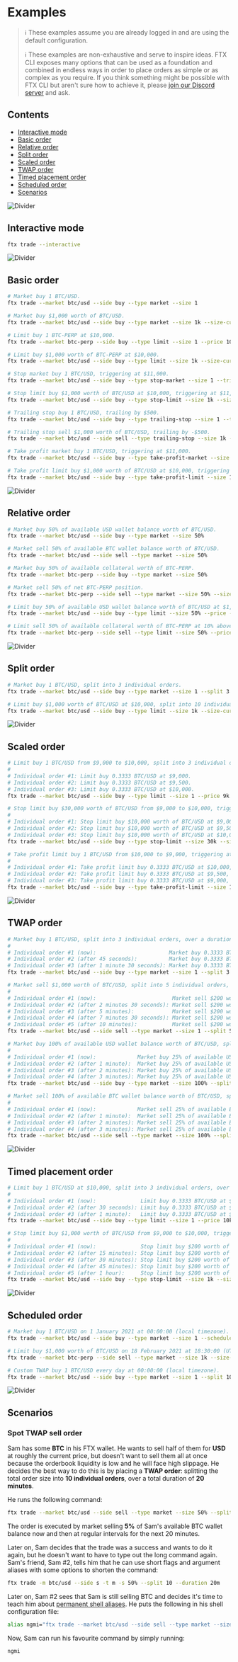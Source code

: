 # Examples

> ℹ️ These examples assume you are already logged in and are using the default configuration.
>
> ℹ️ These examples are non-exhaustive and serve to inspire ideas. FTX CLI exposes many options that can be used as a foundation and combined in endless ways in order to place orders as simple or as complex as you require. If you think something might be possible with FTX CLI but aren't sure how to achieve it, please [join our Discord server](https://discord.gg/v3MW4TeXtZ) and ask.

## Contents

- [Interactive mode](#interactive-mode)
- [Basic order](#basic-order)
- [Relative order](#relative-order)
- [Split order](#split-order)
- [Scaled order](#scaled-order)
- [TWAP order](#twap-order)
- [Timed placement order](#timed-placement-order)
- [Scheduled order](#scheduled-order)
- [Scenarios](#scenarios)

![Divider](../../images/divider.png)

## Interactive mode

```sh
ftx trade --interactive
```

![Divider](../../images/divider.png)

## Basic order

```sh
# Market buy 1 BTC/USD.
ftx trade --market btc/usd --side buy --type market --size 1

# Market buy $1,000 worth of BTC/USD.
ftx trade --market btc/usd --side buy --type market --size 1k --size-currency quote

# Limit buy 1 BTC-PERP at $10,000.
ftx trade --market btc-perp --side buy --type limit --size 1 --price 10k

# Limit buy $1,000 worth of BTC-PERP at $10,000.
ftx trade --market btc/usd --side buy --type limit --size 1k --size-currency quote --price 10k

# Stop market buy 1 BTC/USD, triggering at $11,000.
ftx trade --market btc/usd --side buy --type stop-market --size 1 --trigger-price 11k

# Stop limit buy $1,000 worth of BTC/USD at $10,000, triggering at $11,000.
ftx trade --market btc/usd --side buy --type stop-limit --size 1k --size-currency quote --price 10k --trigger-price 11k

# Trailing stop buy 1 BTC/USD, trailing by $500.
ftx trade --market btc/usd --side buy --type trailing-stop --size 1 --trail-value 500

# Trailing stop sell $1,000 worth of BTC/USD, trailing by -$500.
ftx trade --market btc/usd --side sell --type trailing-stop --size 1k --size-currency quote --trail-value -500

# Take profit market buy 1 BTC/USD, triggering at $11,000.
ftx trade --market btc/usd --side buy --type take-profit-market --size 1 --trigger-price 11k

# Take profit limit buy $1,000 worth of BTC/USD at $10,000, triggering at $11,000.
ftx trade --market btc/usd --side buy --type take-profit-limit --size 1k --size-currency quote --price 10k --trigger-price 11k
```

![Divider](../../images/divider.png)

## Relative order

```sh
# Market buy 50% of available USD wallet balance worth of BTC/USD.
ftx trade --market btc/usd --side buy --type market --size 50%

# Market sell 50% of available BTC wallet balance worth of BTC/USD.
ftx trade --market btc/usd --side sell --type market --size 50%

# Market buy 50% of available collateral worth of BTC-PERP.
ftx trade --market btc-perp --side buy --type market --size 50%

# Market sell 50% of net BTC-PERP position.
ftx trade --market btc-perp --side sell --type market --size 50% --size-hook position

# Limit buy 50% of available USD wallet balance worth of BTC/USD at $1,000 below the current market price.
ftx trade --market btc/usd --side buy --type limit --size 50% --price -1k

# Limit sell 50% of available collateral worth of BTC-PERP at 10% above the current last price.
ftx trade --market btc-perp --side sell --type limit --size 50% --price +10% --price-hook last
```

![Divider](../../images/divider.png)

## Split order

```sh
# Market buy 1 BTC/USD, split into 3 individual orders.
ftx trade --market btc/usd --side buy --type market --size 1 --split 3

# Limit buy $1,000 worth of BTC/USD at $10,000, split into 10 individual orders.
ftx trade --market btc/usd --side buy --type limit --size 1k --size-currency quote --price 10k --split 10
```

![Divider](../../images/divider.png)

## Scaled order

```sh
# Limit buy 1 BTC/USD from $9,000 to $10,000, split into 3 individual orders.
#
# Individual order #1: Limit buy 0.3333 BTC/USD at $9,000.
# Individual order #2: Limit buy 0.3333 BTC/USD at $9,500.
# Individual order #3: Limit buy 0.3333 BTC/USD at $10,000.
ftx trade --market btc/usd --side buy --type limit --size 1 --price 9k:10k --split 3

# Stop limit buy $30,000 worth of BTC/USD from $9,000 to $10,000, triggering at $11,000, split into 3 individual orders.
#
# Individual order #1: Stop limit buy $10,000 worth of BTC/USD at $9,000, triggering at $11,000.
# Individual order #2: Stop limit buy $10,000 worth of BTC/USD at $9,500, triggering at $11,000.
# Individual order #3: Stop limit buy $10,000 worth of BTC/USD at $10,000, triggering at $11,000.
ftx trade --market btc/usd --side buy --type stop-limit --size 30k --size-currency quote --price 9k:10k --split 3

# Take profit limit buy 1 BTC/USD from $10,000 to $9,000, triggering at $11,000, split into 3 individual orders.
#
# Individual order #1: Take profit limit buy 0.3333 BTC/USD at $10,000, triggering at $11,000.
# Individual order #2: Take profit limit buy 0.3333 BTC/USD at $9,500, triggering at $11,000.
# Individual order #3: Take profit limit buy 0.3333 BTC/USD at $9,000, triggering at $11,000.
ftx trade --market btc/usd --side buy --type take-profit-limit --size 1 --price 10k:9k --split 3
```

![Divider](../../images/divider.png)

## TWAP order

```sh
# Market buy 1 BTC/USD, split into 3 individual orders, over a duration of 1 minute 30 seconds.
#
# Individual order #1 (now):                       Market buy 0.3333 BTC/USD.
# Individual order #2 (after 45 seconds):          Market buy 0.3333 BTC/USD.
# Individual order #3 (after 1 minute 30 seconds): Market buy 0.3333 BTC/USD.
ftx trade --market btc/usd --side buy --type market --size 1 --split 3 --duration 1m30s

# Market sell $1,000 worth of BTC/USD, split into 5 individual orders, over a duration of 10 minutes.
#
# Individual order #1 (now):                        Market sell $200 worth of BTC/USD.
# Individual order #2 (after 2 minutes 30 seconds): Market sell $200 worth of BTC/USD.
# Individual order #3 (after 5 minutes):            Market sell $200 worth of BTC/USD.
# Individual order #4 (after 7 minutes 30 seconds): Market sell $200 worth of BTC/USD.
# Individual order #5 (after 10 minutes):           Market sell $200 worth of BTC/USD.
ftx trade --market btc/usd --side sell --type market --size 1 --split 5 --duration 10m

# Market buy 100% of available USD wallet balance worth of BTC/USD, split into 4 individual orders, over a duration of 3 minutes.
#
# Individual order #1 (now):             Market buy 25% of available USD wallet balance worth of BTC/USD.
# Individual order #2 (after 1 minute):  Market buy 25% of available USD wallet balance worth of BTC/USD.
# Individual order #3 (after 2 minutes): Market buy 25% of available USD wallet balance worth of BTC/USD.
# Individual order #4 (after 3 minutes): Market buy 25% of available USD wallet balance worth of BTC/USD.
ftx trade --market btc/usd --side buy --type market --size 100% --split 4 --duration 3m

# Market sell 100% of available BTC wallet balance worth of BTC/USD, split into 4 individual orders, over a duration of 4 minutes.
#
# Individual order #1 (now):             Market sell 25% of available BTC wallet balance worth of BTC/USD.
# Individual order #2 (after 1 minute):  Market sell 25% of available BTC wallet balance worth of BTC/USD.
# Individual order #3 (after 2 minutes): Market sell 25% of available BTC wallet balance worth of BTC/USD.
# Individual order #4 (after 3 minutes): Market sell 25% of available BTC wallet balance worth of BTC/USD.
ftx trade --market btc/usd --side sell --type market --size 100% --split 4 --duration 3m
```

![Divider](../../images/divider.png)

## Timed placement order

```sh
# Limit buy 1 BTC/USD at $10,000, split into 3 individual orders, over a duration of 1 minute.
#
# Individual order #1 (now):              Limit buy 0.3333 BTC/USD at $10,000.
# Individual order #2 (after 30 seconds): Limit buy 0.3333 BTC/USD at $10,000.
# Individual order #3 (after 1 minute):   Limit buy 0.3333 BTC/USD at $10,000.
ftx trade --market btc/usd --side buy --type limit --size 1 --price 10k --split 3 --duration 1m

# Stop limit buy $1,000 worth of BTC/USD from $9,000 to $10,000, triggering at $11,000, split into 5 individual orders, over a duration of 1 hour.
#
# Individual order #1 (now):              Stop limit buy $200 worth of BTC/USD at $9,000, triggering at $11,000.
# Individual order #2 (after 15 minutes): Stop limit buy $200 worth of BTC/USD at $9,250, triggering at $11,000.
# Individual order #3 (after 30 minutes): Stop limit buy $200 worth of BTC/USD at $9,500, triggering at $11,000.
# Individual order #4 (after 45 minutes): Stop limit buy $200 worth of BTC/USD at $9,750, triggering at $11,000.
# Individual order #5 (after 1 hour):     Stop limit buy $200 worth of BTC/USD at $10,000, triggering at $11,000.
ftx trade --market btc/usd --side buy --type stop-limit --size 1k --size-currency quote --price 9k:10k --trigger-price 11k --split 5 --duration 1h
```

![Divider](../../images/divider.png)

## Scheduled order

```sh
# Market buy 1 BTC/USD on 1 January 2021 at 00:00:00 (local timezone).
ftx trade --market btc/usd --side buy --type market --size 1 --schedule 2021-01-01T00:00:00

# Limit buy $1,000 worth of BTC/USD on 18 February 2021 at 18:30:00 (UTC).
ftx trade --market btc-perp --side sell --type market --size 1k --size-currency quote --schedule 2021-02-18T18:30:00Z

# Custom TWAP buy 1 BTC/USD every day at 00:00:00 (local timezone).
ftx trade --market btc/usd --side buy --type market --size 1 --split 10 --duration 5m --schedule daily
```

![Divider](../../images/divider.png)

## Scenarios

### Spot TWAP sell order

Sam has some **BTC** in his FTX wallet. He wants to sell half of them for **USD** at roughly the current price, but doesn't want to sell them all at once because the orderbook liquidity is low and he will face high slippage. He decides the best way to do this is by placing a **TWAP order**: splitting the total order size into **10 individual orders**, over a total duration of **20 minutes**.

He runs the following command:

```sh
ftx trade --market btc/usd --side sell --type market --size 50% --split 10 --duration 20m
```

The order is executed by market selling **5%** of Sam's available BTC wallet balance now and then at regular intervals for the next 20 minutes.

Later on, Sam decides that the trade was a success and wants to do it again, but he doesn't want to have to type out the long command again. Sam's friend, Sam #2, tells him that he can use short flags and argument aliases with some options to shorten the command:

```sh
ftx trade -m btc/usd --side s -t m -s 50% --split 10 --duration 20m
```

Later on, Sam #2 sees that Sam is still selling BTC and decides it's time to teach him about [permanent shell aliases](../../guides/power-users.md#permanent-alias). He puts the following in his shell configuration file:

```sh
alias ngmi="ftx trade --market btc/usd --side sell --type market --size 50% --split 10 --duration 20m"
```

Now, Sam can run his favourite command by simply running:

```sh
ngmi
```
